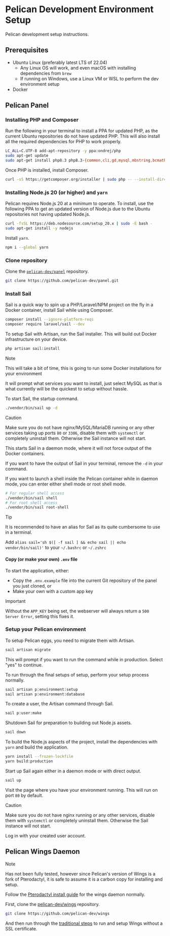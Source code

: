 # Pelican Development Environment Setup

Pelican development setup instructions.

## Prerequisites

* Ubuntu Linux (preferably latest LTS of 22.04)
  * Any Linux OS will work, and even macOS with installing dependencies from `brew`
  * If running on Windows, use a Linux VM or WSL to perform the dev environment setup
* Docker

## Pelican Panel

### Installing PHP and Composer

Run the following in your terminal to install a PPA for updated PHP, as the current Ubuntu repositories do not have updated PHP. This will also install all the required dependencies for PHP to work properly.

```bash
LC_ALL=C.UTF-8 add-apt-repository -y ppa:ondrej/php
sudo apt-get update
sudo apt-get install php8.3 php8.3-{common,cli,gd,mysql,mbstring,bcmath,xml,fpm,curl,zip,intl} tar unzip git -y
```

Once PHP is installed, install Composer.

```bash
curl -sS https://getcomposer.org/installer | sudo php -- --install-dir=/usr/local/bin --filename=composer
```

### Installing Node.js 20 (or higher) and `yarn`

Pelican requires Node.js 20 at a minimum to operate. To install, use the following PPA to get an updated version of Node.js due to the Ubuntu repositories not having updated Node.js.

```bash
curl -fsSL https://deb.nodesource.com/setup_20.x | sudo -E bash -
sudo apt-get install -y nodejs
```

Install `yarn`.

```bash
npm i --global yarn
```

### Clone repository

Clone the [`pelican-dev/panel`](https://github.com/pelican-dev/panel) repository.

```bash
git clone https://github.com/pelican-dev/panel.git
```

### Install Sail

Sail is a quick way to spin up a PHP/Laravel/NPM project on the fly in a Docker container, install Sail while using Composer.

```bash
composer install --ignore-platform-reqs
composer require laravel/sail --dev
```

To setup Sail with Artisan, run the Sail installer. This will build out Docker infrastructure on your device.

```bash
php artisan sail:install
```

> [!NOTE]
>
> This will take a bit of time, this is going to run some Docker installations for your environment

It will prompt what services you want to install, just select MySQL as that is what currently will be the quickest to setup without hassle.

To start Sail, the startup command.

```bash
./vendor/bin/sail up -d
```

> [!CAUTION]
>
> Make sure you do not have nginx/MySQL/MariaDB running or any other services taking up ports `80` or `3306`, disable them with `systemctl` or completely uninstall them. Otherwise the Sail instance will not start.

This starts Sail in a daemon mode, where it will not force output of the Docker containers.

If you want to have the output of Sail in your terminal, remove the `-d` in your command.

If you want to launch a shell inside the Pelican container while in daemon mode, you can enter either shell mode or root shell mode.

```bash
# For regular shell access
./vendor/bin/sail shell
# For root shell access
./vendor/bin/sail root-shell
```

> [!TIP]
>
> It is recommended to have an alias for Sail as its quite cumbersome to use in a terminal.
>
> Add `alias sail='sh $([ -f sail ] && echo sail || echo vendor/bin/sail)'` to your `~/.bashrc` or `~/.zshrc`

#### Copy (or make your own) `.env` file

To start the application, either:

* Copy the `.env.example` file into the current Git repository of the panel you just cloned, or
* Make your own with a custom app key

> [!IMPORTANT]
>
> Without the `APP_KEY` being set, the webserver will always return a `500 Server Error`, setting this fixes it.

### Setup your Pelican environment

To setup Pelican eggs, you need to migrate them with Artisan.

```bash
sail artisan migrate
```

This will prompt if you want to run the command while in production. Select "yes" to continue.

To run through the final setups of setup, perform your setup process normally.

```bash
sail artisan p:environment:setup
sail artisan p:environment:database
```

To create a user, the Artisan command through Sail.

```bash
sail p:user:make
```

Shutdown Sail for preparation to building out Node.js assets.

```bash
sail down
```

To build the Node.js aspects of the project, install the dependencies with `yarn` and build the application.

```bash
yarn install --frozen-lockfile
yarn build:production
```

Start up Sail again either in a daemon mode or with direct output.

```bash
sail up
```

Visit the page where you have your environment running. This will run on port `80` by default.

> [!CAUTION]
>
> Make sure you do not have nginx running or any other services, disable them with `systemctl` or completely uninstall them. Otherwise the Sail instance will not start.

Log in with your created user account.

## Pelican Wings Daemon

> [!NOTE]
>
> Has not been fully tested, however since Pelican's version of Wings is a fork of Pterodactyl, it is safe to assume it is a carbon copy for installing and setup.

Follow the [Pterodactyl install guide](https://pterodactyl.io/wings/1.0/installing.html) for the wings daemon normally.

First, clone the [pelican-dev/wings](https://github.com/pelican-dev/wings) repository.

```bash
git clone https://github.com/pelican-dev/wings
```

And then run through the [traditional steps](https://pterodactyl.io/wings/1.0/installing.html) to run and setup Wings without a SSL certificate.
